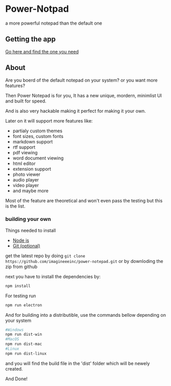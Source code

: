 # Power-Notpad

a more powerful notepad than the default one

## Getting the app
[Go here and find the one you need](https://github.com/imagineeeinc/power-notepad/releases/tag/Beta1.0.1)

## About
Are you boerd of the default notepad on your system? or you want more features?

Then Power Notepad is for you, It has a new unique, mordern, minimlist UI and built for speed.

And is also very hackable making it perfect for making it your own.

Later on it will support more features like: 
- partialy custom themes
- font sizes, custom fonts
- markdown support
- rtf support
- pdf viewing
- word document viewing
- html editor
- extension support
- photo viewer
- audio player
- video player 
- and maybe more

Most of the feature are theoretical and won't even pass the testing but this is the list.

### building your own
Things needed to install
- [Node js](https://nodejs.org/)
- [Git (optional)](https://git-scm.com/)

get the latest repo by doing ```git clone https://github.com/imagineeeinc/power-notepad.git``` or by downloding the zip from github

next you have to install the dependencies by:
```bash
npm install
```
For testing run
```bash
npm run electron
```
And for building into a distributible, use the commands bellow depending on your system
```bash
#Windows
npm run dist-win
#MacOS
npm run dist-mac
#Linux
npm run dist-linux
```
and you will find the build file in the 'dist' folder which will be newely created.

And Done!
